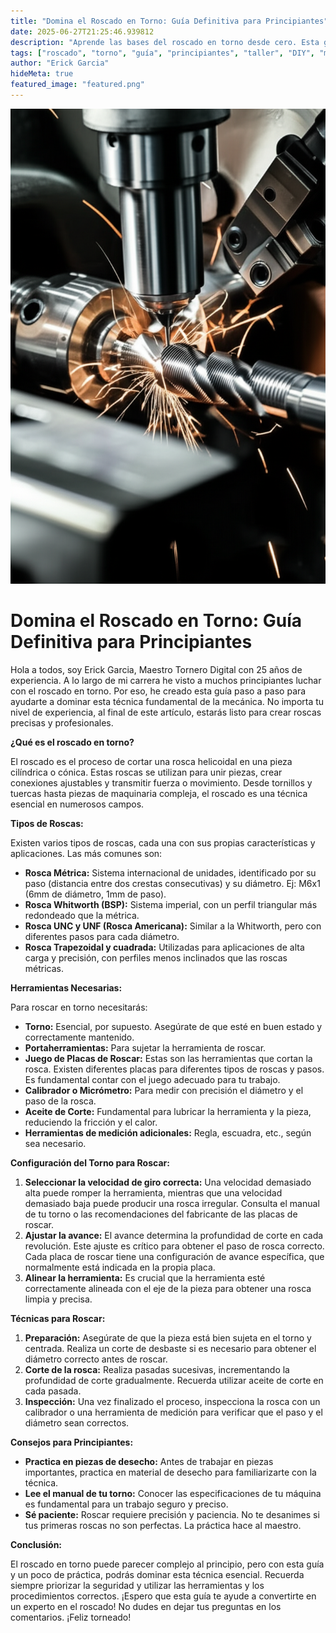 ```yaml
---
title: "Domina el Roscado en Torno: Guía Definitiva para Principiantes"
date: 2025-06-27T21:25:46.939812
description: "Aprende las bases del roscado en torno desde cero. Esta guía paso a paso para principiantes te enseñará los tipos de roscas, herramientas necesarias, configuraciones del torno y técnicas para obtener roscas perfectas, incluso si eres un completo novato. ¡Conviértete en un maestro del roscado!"
tags: ["roscado", "torno", "guía", "principiantes", "taller", "DIY", "mecánica", "herramientas", "tutorial"]
author: "Erick Garcia"
hideMeta: true
featured_image: "featured.png"
---
```


![Domina el Roscado en Torno: Guía Definitiva para Principiantes](featured.png)

# Domina el Roscado en Torno: Guía Definitiva para Principiantes

Hola a todos, soy Erick Garcia, Maestro Tornero Digital con 25 años de experiencia.  A lo largo de mi carrera he visto a muchos principiantes luchar con el roscado en torno.  Por eso, he creado esta guía paso a paso para ayudarte a dominar esta técnica fundamental de la mecánica.  No importa tu nivel de experiencia, al final de este artículo, estarás listo para crear roscas precisas y profesionales.

**¿Qué es el roscado en torno?**

El roscado es el proceso de cortar una rosca helicoidal en una pieza cilíndrica o cónica.  Estas roscas se utilizan para unir piezas, crear conexiones ajustables y transmitir fuerza o movimiento.  Desde tornillos y tuercas hasta piezas de maquinaria compleja, el roscado es una técnica esencial en numerosos campos.


**Tipos de Roscas:**

Existen varios tipos de roscas, cada una con sus propias características y aplicaciones.  Las más comunes son:

* **Rosca Métrica:** Sistema internacional de unidades, identificado por su paso (distancia entre dos crestas consecutivas) y su diámetro. Ej: M6x1 (6mm de diámetro, 1mm de paso).
* **Rosca Whitworth (BSP):** Sistema imperial, con un perfil triangular más redondeado que la métrica.
* **Rosca UNC y UNF (Rosca Americana):**  Similar a la Whitworth, pero con diferentes pasos para cada diámetro.
* **Rosca Trapezoidal y cuadrada:** Utilizadas para aplicaciones de alta carga y precisión, con perfiles menos inclinados que las roscas métricas.

**Herramientas Necesarias:**

Para roscar en torno necesitarás:

* **Torno:**  Esencial, por supuesto. Asegúrate de que esté en buen estado y correctamente mantenido.
* **Portaherramientas:**  Para sujetar la herramienta de roscar.
* **Juego de Placas de Roscar:**  Estas son las herramientas que cortan la rosca.  Existen diferentes placas para diferentes tipos de roscas y pasos. Es fundamental contar con el juego adecuado para tu trabajo.
* **Calibrador o Micrómetro:** Para medir con precisión el diámetro y el paso de la rosca.
* **Aceite de Corte:**  Fundamental para lubricar la herramienta y la pieza, reduciendo la fricción y el calor.
* **Herramientas de medición adicionales:**  Regla, escuadra, etc., según sea necesario.


**Configuración del Torno para Roscar:**

1. **Seleccionar la velocidad de giro correcta:** Una velocidad demasiado alta puede romper la herramienta, mientras que una velocidad demasiado baja puede producir una rosca irregular.  Consulta el manual de tu torno o las recomendaciones del fabricante de las placas de roscar.
2. **Ajustar la avance:**  El avance determina la profundidad de corte en cada revolución.  Este ajuste es crítico para obtener el paso de rosca correcto.  Cada placa de roscar tiene una configuración de avance específica, que normalmente está indicada en la propia placa.
3. **Alinear la herramienta:**  Es crucial que la herramienta esté correctamente alineada con el eje de la pieza para obtener una rosca limpia y precisa.


**Técnicas para Roscar:**

1. **Preparación:** Asegúrate de que la pieza está bien sujeta en el torno y centrada.  Realiza un corte de desbaste si es necesario para obtener el diámetro correcto antes de roscar.
2. **Corte de la rosca:**  Realiza pasadas sucesivas, incrementando la profundidad de corte gradualmente.  Recuerda utilizar aceite de corte en cada pasada.
3. **Inspección:**  Una vez finalizado el proceso, inspecciona la rosca con un calibrador o una herramienta de medición para verificar que el paso y el diámetro sean correctos.


**Consejos para Principiantes:**

* **Practica en piezas de desecho:** Antes de trabajar en piezas importantes, practica en material de desecho para familiarizarte con la técnica.
* **Lee el manual de tu torno:**  Conocer las especificaciones de tu máquina es fundamental para un trabajo seguro y preciso.
* **Sé paciente:**  Roscar requiere precisión y paciencia. No te desanimes si tus primeras roscas no son perfectas.  La práctica hace al maestro.


**Conclusión:**

El roscado en torno puede parecer complejo al principio, pero con esta guía y un poco de práctica, podrás dominar esta técnica esencial.  Recuerda siempre priorizar la seguridad y utilizar las herramientas y los procedimientos correctos. ¡Espero que esta guía te ayude a convertirte en un experto en el roscado! No dudes en dejar tus preguntas en los comentarios. ¡Feliz torneado!
